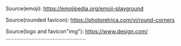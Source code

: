 Source(emoji): https://emojipedia.org/emoji-playground

Source(rounded favicon): https://photoretrica.com/vi/round-corners

Source(logo and favicon"img"): https://www.design.com/
.....................................................